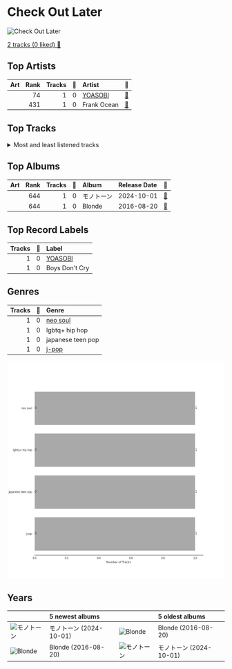 # Check Out Later


<img src="https://i.scdn.co/image/ab67616d00001e02c5649add07ed3720be9d5526" alt="Check Out Later" width="100" />

[2 tracks (0 liked) 🔗](https://open.spotify.com/playlist/2FgMW8NMJOZgvHtvDOWBCe)

## Top Artists

| Art | Rank | Tracks | 💚 | Artist | 🔗 |
|:---|---:|---:|---:|:---|:---|
| <img src="https://i.scdn.co/image/ab6761610000e5eb83e2d0c9611f1fb6baafcb36" alt="" width="50" /> | 74 | 1 | 0 | [YOASOBI](../../artists/yoasobi/overview.md) | [🔗](https://open.spotify.com/artist/64tJ2EAv1R6UaZqc4iOCyj) |
| <img src="https://i.scdn.co/image/ab6761610000e5ebee3123e593174208f9754fab" alt="" width="50" /> | 431 | 1 | 0 | Frank Ocean | [🔗](https://open.spotify.com/artist/2h93pZq0e7k5yf4dywlkpM) |





## Top Tracks




<details>
<summary>Most and least listened tracks</summary>

| Rank | ​ | Most listened tracks | Rank | ​​ | Least listened tracks |
|---:|:---|:---|---:|:---|:---|
| 976 | <img src="https://i.scdn.co/image/ab67616d0000b273c5649add07ed3720be9d5526" alt="Blonde" width="50" /> | Pink + White | 976 | <img src="https://i.scdn.co/image/ab67616d0000b27378b106b428bb4eb8ac9f666b" alt="モノトーン" width="50" /> | [モノトーン](../../artists/yoasobi/overview.md) |
| 976 | <img src="https://i.scdn.co/image/ab67616d0000b27378b106b428bb4eb8ac9f666b" alt="モノトーン" width="50" /> | [モノトーン](../../artists/yoasobi/overview.md) | 976 | <img src="https://i.scdn.co/image/ab67616d0000b273c5649add07ed3720be9d5526" alt="Blonde" width="50" /> | Pink + White |

</details>

## Top Albums



| Art | Rank | Tracks | 💚 | Album | Release Date | 🔗 |
|:---|---:|---:|---:|:---|:---|:---|
| <img src="https://i.scdn.co/image/ab67616d0000b27378b106b428bb4eb8ac9f666b" alt="" width="50" /> | 644 | 1 | 0 | モノトーン | 2024-10-01 | [🔗](https://open.spotify.com/album/5xCgHRLy9eo3VJIssNPOUJ) |
| <img src="https://i.scdn.co/image/ab67616d0000b273c5649add07ed3720be9d5526" alt="" width="50" /> | 644 | 1 | 0 | Blonde | 2016-08-20 | [🔗](https://open.spotify.com/album/3mH6qwIy9crq0I9YQbOuDf) |



## Top Record Labels

| Tracks | 💚 | Label |
|---:|---:|:---|
| 1 | 0 | [YOASOBI](../../labels/yoasobi/overview.md) |
| 1 | 0 | Boys Don't Cry |



## Genres

| Tracks | 💚 | Genre |
|---:|---:|:---|
| 1 | 0 | [neo soul](../../genres/neo_soul/overview.md) |
| 1 | 0 | lgbtq+ hip hop |
| 1 | 0 | japanese teen pop |
| 1 | 0 | [j-pop](../../genres/j-pop/overview.md) |

![Bar chart of top 4 genres](../../images/playlists/check_out_later/genres.png)

## Years





| ​ | 5 newest albums | ​​ | 5 oldest albums |
|:---|:---|:---|:---|
| <img src="https://i.scdn.co/image/ab67616d0000b27378b106b428bb4eb8ac9f666b" alt="モノトーン" width="50" /> | モノトーン (2024-10-01) | <img src="https://i.scdn.co/image/ab67616d0000b273c5649add07ed3720be9d5526" alt="Blonde" width="50" /> | Blonde (2016-08-20) |
| <img src="https://i.scdn.co/image/ab67616d0000b273c5649add07ed3720be9d5526" alt="Blonde" width="50" /> | Blonde (2016-08-20) | <img src="https://i.scdn.co/image/ab67616d0000b27378b106b428bb4eb8ac9f666b" alt="モノトーン" width="50" /> | モノトーン (2024-10-01) |